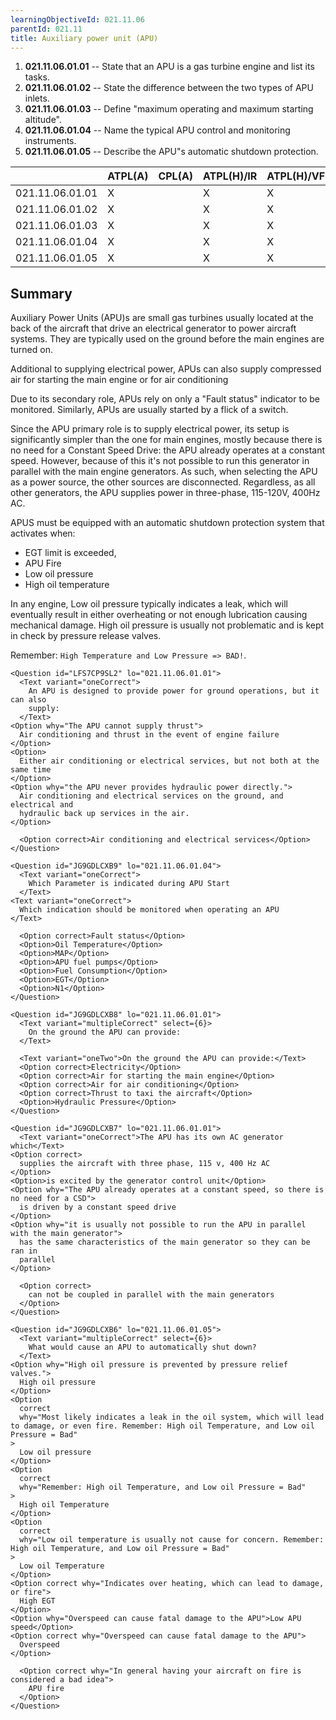 ```yaml
---
learningObjectiveId: 021.11.06
parentId: 021.11
title: Auxiliary power unit (APU)
---
```


1.  **021.11.06.01.01** -- State that an APU is a gas turbine engine and list
    its tasks.
2.  **021.11.06.01.02** -- State the difference between the two types of APU
    inlets.
3.  **021.11.06.01.03** -- Define "maximum operating and maximum starting
    altitude".
4.  **021.11.06.01.04** -- Name the typical APU control and monitoring
    instruments.
5.  **021.11.06.01.05** -- Describe the APU"s automatic shutdown protection.

|                 | ATPL(A) | CPL(A) | ATPL(H)/IR | ATPL(H)/VFR | CPL(H) | IR  | CBIR(A) |
| --------------- | ------- | ------ | ---------- | ----------- | ------ | --- | ------- |
| 021.11.06.01.01 | X       |        | X          | X           |        |     |         |
| 021.11.06.01.02 | X       |        | X          | X           |        |     |         |
| 021.11.06.01.03 | X       |        | X          | X           |        |     |         |
| 021.11.06.01.04 | X       |        | X          | X           |        |     |         |
| 021.11.06.01.05 | X       |        | X          | X           |        |     |         |

## Summary

Auxiliary Power Units (APU)s are small gas turbines usually located at the back
of the aircraft that drive an electrical generator to power aircraft systems.
They are typically used on the ground before the main engines are turned on.

Additional to supplying electrical power, APUs can also supply compressed air
for starting the main engine or for air conditioning

Due to its secondary role, APUs rely on only a "Fault status" indicator to be
monitored. Similarly, APUs are usually started by a flick of a switch.

Since the APU primary role is to supply electrical power, its setup is
significantly simpler than the one for main engines, mostly because there is no
need for a Constant Speed Drive: the APU already operates at a constant speed.
However, because of this it's not possible to run this generator in parallel
with the main engine generators. As such, when selecting the APU as a power
source, the other sources are disconnected. Regardless, as all other generators,
the APU supplies power in three-phase, 115-120V, 400Hz AC.

APUS must be equipped with an automatic shutdown protection system that
activates when:

- EGT limit is exceeded,
- APU Fire
- Low oil pressure
- High oil temperature

In any engine, Low oil pressure typically indicates a leak, which will
eventually result in either overheating or not enough lubrication causing
mechanical damage. High oil pressure is usually not problematic and is kept in
check by pressure release valves.

Remember: `High Temperature and Low Pressure => BAD!`.

```tsx
<Question id="LFS7CP9SL2" lo="021.11.06.01.01">
  <Text variant="oneCorrect">
    An APU is designed to provide power for ground operations, but it can also
    supply:
  </Text>
<Option why="The APU cannot supply thrust">
  Air conditioning and thrust in the event of engine failure
</Option>
<Option>
  Either air conditioning or electrical services, but not both at the same time
</Option>
<Option why="the APU never provides hydraulic power directly.">
  Air conditioning and electrical services on the ground, and electrical and
  hydraulic back up services in the air.
</Option>

  <Option correct>Air conditioning and electrical services</Option>
</Question>
```

```tsx
<Question id="JG9GDLCXB9" lo="021.11.06.01.04">
  <Text variant="oneCorrect">
    Which Parameter is indicated during APU Start
  </Text>
<Text variant="oneCorrect">
  Which indication should be monitored when operating an APU
</Text>

  <Option correct>Fault status</Option>
  <Option>Oil Temperature</Option>
  <Option>MAP</Option>
  <Option>APU fuel pumps</Option>
  <Option>Fuel Consumption</Option>
  <Option>EGT</Option>
  <Option>N1</Option>
</Question>
```

```tsx
<Question id="JG9GDLCXB8" lo="021.11.06.01.01">
  <Text variant="multipleCorrect" select={6}>
    On the ground the APU can provide:
  </Text>

  <Text variant="oneTwo">On the ground the APU can provide:</Text>
  <Option correct>Electricity</Option>
  <Option correct>Air for starting the main engine</Option>
  <Option correct>Air for air conditioning</Option>
  <Option correct>Thrust to taxi the aircraft</Option>
  <Option>Hydraulic Pressure</Option>
</Question>
```

```tsx
<Question id="JG9GDLCXB7" lo="021.11.06.01.01">
  <Text variant="oneCorrect">The APU has its own AC generator which</Text>
<Option correct>
  supplies the aircraft with three phase, 115 v, 400 Hz AC
</Option>
<Option>is excited by the generator control unit</Option>
<Option why="The APU already operates at a constant speed, so there is no need for a CSD">
  is driven by a constant speed drive
</Option>
<Option why="it is usually not possible to run the APU in parallel with the main generator">
  has the same characteristics of the main generator so they can be ran in
  parallel
</Option>

  <Option correct>
    can not be coupled in parallel with the main generators
  </Option>
</Question>
```

```tsx
<Question id="JG9GDLCXB6" lo="021.11.06.01.05">
  <Text variant="multipleCorrect" select={6}>
    What would cause an APU to automatically shut down?
  </Text>
<Option why="High oil pressure is prevented by pressure relief valves.">
  High oil pressure
</Option>
<Option
  correct
  why="Most likely indicates a leak in the oil system, which will lead to damage, or even fire. Remember: High oil Temperature, and Low oil Pressure = Bad"
>
  Low oil pressure
</Option>
<Option
  correct
  why="Remember: High oil Temperature, and Low oil Pressure = Bad"
>
  High oil Temperature
</Option>
<Option
  correct
  why="Low oil temperature is usually not cause for concern. Remember: High oil Temperature, and Low oil Pressure = Bad"
>
  Low oil Temperature
</Option>
<Option correct why="Indicates over heating, which can lead to damage, or fire">
  High EGT
</Option>
<Option why="Overspeed can cause fatal damage to the APU">Low APU speed</Option>
<Option correct why="Overspeed can cause fatal damage to the APU">
  Overspeed
</Option>

  <Option correct why="In general having your aircraft on fire is considered a bad idea">
    APU fire
  </Option>
</Question>
```
